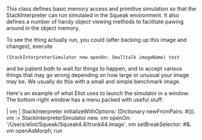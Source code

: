This class defines basic memory access and primitive simulation so that the StackInterpreter can run simulated in the Squeak environment.  It also defines a number of handy object viewing methods to facilitate pawing around in the object memory.

To see the thing actually run, you could (after backing up this image and changes), execute

	(StackInterpreterSimulator new openOn: Smalltalk imageName) test

and be patient both to wait for things to happen, and to accept various things that may go wrong depending on how large or unusual your image may be.  We usually do this with a small and simple benchmark image.

Here's an example of what Eliot uses to launch the simulator in a window.  The bottom-right window has a menu packed with useful stuff:

| vm |
StackInterpreter initializeWithOptions: (Dictionary newFromPairs: #()).
vm := StackInterpreterSimulator new.
vm openOn: '/Users/eliot/Squeak/Squeak4.4/trunk44.image'.
vm setBreakSelector: #&.
vm openAsMorph; run